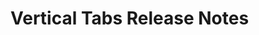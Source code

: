 <!-- Release notes authoring guidelines: http://keepachangelog.com/ -->

# Vertical Tabs Release Notes

<!-- ## [Unreleased] -->

<!--## [VERSION] - [RELEASE_DATE]-->
